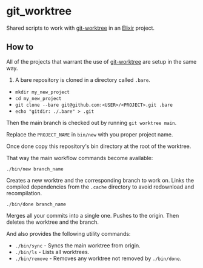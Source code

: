 # git_worktree

Shared scripts to work with [git-worktree](https://git-scm.com/docs/git-worktree) in an [Elixir](https://elixir-lang.org/) project.

## How to

All of the projects that warrant the use of [git-worktree](https://git-scm.com/docs/git-worktree) are setup in the same way.

1. A bare repository is cloned in a directory called `.bare`.

- `mkdir my_new_project`
- `cd my_new_project`
- `git clone --bare git@github.com:<USER>/<PROJECT>.git .bare`
- `echo "gitdir: ./.bare" > .git`

Then the main branch is checked out by running `git worktree main`.

Replace the `PROJECT_NAME` in `bin/new` with you proper project name.

Once done copy this repository's bin directory at the root of the worktree.

That way the main workflow commands become available:

`./bin/new branch_name` 

Creates a new worktre and the corresponding branch to work on.
Links the compiled dependencies from the `.cache` directory to avoid redownload and recompilation.

`./bin/done branch_name` 

Merges all your commits into a single one. Pushes to the origin. Then deletes the worktree and the branch.

And also provides the following utility commands:

- `./bin/sync` - Syncs the main worktree from origin.
- `./bin/ls` - Lists all worktrees.
- `./bin/remove` - Removes any worktree not removed by `./bin/done`.

